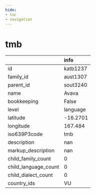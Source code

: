 ```yaml
---
hide:
- toc
- navigation
---
```

# tmb
|                      | info     |
|:---------------------|:---------|
| id                   | katb1237 |
| family_id            | aust1307 |
| parent_id            | sout3240 |
| name                 | Avava    |
| bookkeeping          | False    |
| level                | language |
| latitude             | -16.2701 |
| longitude            | 167.484  |
| iso639P3code         | tmb      |
| description          | nan      |
| markup_description   | nan      |
| child_family_count   | 0        |
| child_language_count | 0        |
| child_dialect_count  | 0        |
| country_ids          | VU       |